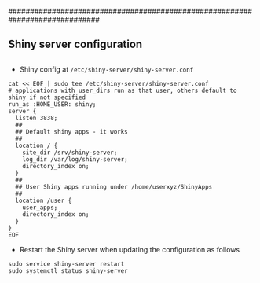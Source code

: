 #############################################################################
## Shiny server configuration
##

- Shiny config at `/etc/shiny-server/shiny-server.conf`

```
cat << EOF | sudo tee /etc/shiny-server/shiny-server.conf
# applications with user_dirs run as that user, others default to shiny if not specified
run_as :HOME_USER: shiny;
server {
  listen 3838;
  ##
  ## Default shiny apps - it works 
  ##
  location / {
    site_dir /srv/shiny-server;
    log_dir /var/log/shiny-server;
    directory_index on;
  }
  ##
  ## User Shiny apps running under /home/userxyz/ShinyApps
  ##
  location /user {
    user_apps;
    directory_index on;
  }
}
EOF
```

- Restart the Shiny server when updating the configuration as follows

```
sudo service shiny-server restart
sudo systemctl status shiny-server
```

